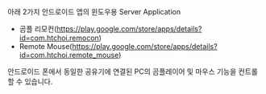 
아래 2가지 안드로이드 앱의 윈도우용 Server Application  

- 곰플 리모컨(https://play.google.com/store/apps/details?id=com.htchoi.remocon)
- Remote Mouse(https://play.google.com/store/apps/details?id=com.htchoi.remote_mouse)

안드로이드 폰에서 동일한 공유기에 연결된 PC의 곰플레이어 및 마우스 기능을 컨트롤 할 수 있습니다.





